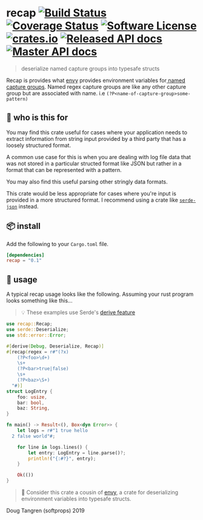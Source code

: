 # recap [![Build Status](https://travis-ci.org/softprops/recap.svg?branch=master)](https://travis-ci.org/softprops/recap) [![Coverage Status](https://coveralls.io/repos/github/softprops/recap/badge.svg)](https://coveralls.io/github/softprops/recap) [![Software License](https://img.shields.io/badge/license-MIT-brightgreen.svg)](LICENSE) [![crates.io](https://img.shields.io/crates/v/recap.svg)](https://crates.io/crates/recap) [![Released API docs](https://docs.rs/recap/badge.svg)](http://docs.rs/recap) [![Master API docs](https://img.shields.io/badge/docs-master-green.svg)](https://softprops.github.io/recap)

> deserialize named capture groups into typesafe structs

Recap is provides what [envy](https://crates.io/crates/envy) provides environment variables for[ named capture groups](https://www.regular-expressions.info/named.html). Named regex capture groups are like any other capture group but are associated with name. i.e `(?P<name-of-capture-group>some-pattern)`

## 🤔 who is this for

You may find this crate useful for cases where your application needs to extract information from string input provided by a third party that has a loosely structured format.

A common use case for this is when you are dealing with log file data that was not stored in a particular structed format like JSON but rather in a format that can be represented with a pattern.

You may also find this useful parsing other stringly data formats.

This crate would be less appropriate for cases where you're input is provided in a more structured format.
I recommend using a crate like [`serde-json`](https://crates.io/crates/serde_json) instead.

## 📦  install

Add the following to your `Cargo.toml` file.

```toml
[dependencies]
recap = "0.1"
```

## 🤸 usage

A typical recap usage looks like the following. Assuming your rust program looks something like this...

> 💡 These examples use Serde's [derive feature](https://serde.rs/derive.html)

```rust
use recap::Recap;
use serde::Deserialize;
use std::error::Error;

#[derive(Debug, Deserialize, Recap)]
#[recap(regex = r#"(?x)
    (?P<foo>\d+)
    \s+
    (?P<bar>true|false)
    \s+
    (?P<baz>\S+)
  "#)]
struct LogEntry {
    foo: usize,
    bar: bool,
    baz: String,
}

fn main() -> Result<(), Box<dyn Error>> {
    let logs = r#"1 true hello
  2 false world"#;

    for line in logs.lines() {
        let entry: LogEntry = line.parse()?;
        println!("{:#?}", entry);
    }

    Ok(())
}

```

> 👭 Consider this crate a cousin of [envy](https://github.com/softprops/envy), a crate for deserializing environment variables into typesafe structs.

Doug Tangren (softprops) 2019
